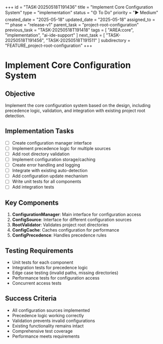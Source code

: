 +++
id = "TASK-20250518T191436"
title = "Implement Core Configuration System"
type = "implementation"
status = "🟡 To Do"
priority = "▶️ Medium"
created_date = "2025-05-18"
updated_date = "2025-05-18"
assigned_to = ""
phase = "release-v1"
parent_task = "project-root-configuration"
previous_task = "TASK-20250518T191418"
tags = [ "AREA:core", "implementation", "ai-ide-support" ]
next_task = [ "TASK-20250518T191456", "TASK-20250518T191511" ]
subdirectory = "FEATURE_project-root-configuration"
+++

# Implement Core Configuration System

## Objective
Implement the core configuration system based on the design, including precedence logic, validation, and integration with existing project root detection.

## Implementation Tasks
- [ ] Create configuration manager interface
- [ ] Implement precedence logic for multiple sources
- [ ] Add root directory validation
- [ ] Implement configuration storage/caching
- [ ] Create error handling and logging
- [ ] Integrate with existing auto-detection
- [ ] Add configuration update mechanism
- [ ] Write unit tests for all components
- [ ] Add integration tests

## Key Components
1. **ConfigurationManager**: Main interface for configuration access
2. **ConfigSource**: Interface for different configuration sources
3. **RootValidator**: Validates project root directories
4. **ConfigCache**: Caches configuration for performance
5. **ConfigPrecedence**: Handles precedence rules

## Testing Requirements
- Unit tests for each component
- Integration tests for precedence logic
- Edge case testing (invalid paths, missing directories)
- Performance tests for configuration access
- Concurrent access tests

## Success Criteria
- All configuration sources implemented
- Precedence logic working correctly
- Validation prevents invalid configurations
- Existing functionality remains intact
- Comprehensive test coverage
- Performance meets requirements
